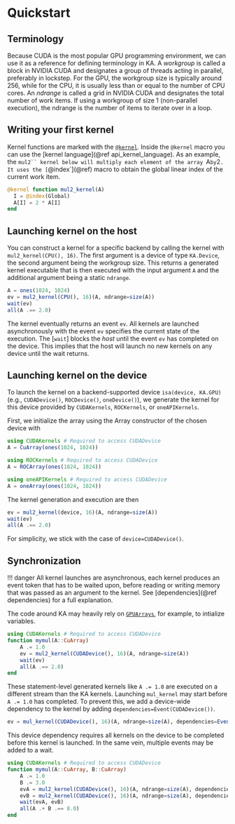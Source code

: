 # Quickstart

## Terminology
Because CUDA is the most popular GPU programming environment, we can use it as a
reference for defining terminology in KA. A *workgroup* is called a block in
NVIDIA CUDA and designates a group of threads acting in parallel, preferably
in lockstep. For the GPU, the workgroup size is typically around 256, while for the CPU,
it is usually less than or equal to the number of CPU cores. An *ndrange* is
called a grid in NVIDIA CUDA and designates the total number of work items. If
using a workgroup of size 1 (non-parallel execution), the ndrange is the
number of items to iterate over in a loop.

## Writing your first kernel

Kernel functions are marked with the [`@kernel`](@ref). Inside the `@kernel` macro
you can use the [kernel language](@ref api_kernel_language). As an example, the `mul2`` kernel
below will multiply each element of the array `A` by `2`. It uses the [`@index`](@ref) macro
to obtain the global linear index of the current work item.

```julia
@kernel function mul2_kernel(A)
  I = @index(Global)
  A[I] = 2 * A[I]
end
```

## Launching kernel on the host

You can construct a kernel for a specific backend by calling the kernel with
`mul2_kernel(CPU(), 16)`. The first argument is a device of type `KA.Device`,
the second argument being the workgroup size. This returns a generated kernel
executable that is then executed with the input argument `A` and the additional
argument being a static `ndrange`.
```julia
A = ones(1024, 1024)
ev = mul2_kernel(CPU(), 16)(A, ndrange=size(A))
wait(ev)
all(A .== 2.0)
```
The kernel eventually returns an event `ev`. All kernels are launched
asynchronously with the event `ev` specifies the current state of the execution.
The [`wait`] blocks the *host* until the event `ev` has completed on the device.
This implies that the host will launch no new kernels on any device until the
wait returns.
## Launching kernel on the device

To launch the kernel on a backend-supported device `isa(device, KA.GPU)` (e.g., `CUDADevice()`, `ROCDevice()`, `oneDevice()`), we generate the kernel
for this device provided by `CUDAKernels`, `ROCKernels`, or `oneAPIKernels`.

First, we initialize the array using the Array constructor of the chosen device with

```julia
using CUDAKernels # Required to access CUDADevice
A = CuArray(ones(1024, 1024))
```

```julia
using ROCKernels # Required to access CUDADevice
A = ROCArray(ones(1024, 1024))
```

```julia
using oneAPIKernels # Required to access CUDADevice
A = oneArray(ones(1024, 1024))
```
The kernel generation and execution are then
```julia
ev = mul2_kernel(device, 16)(A, ndrange=size(A))
wait(ev)
all(A .== 2.0)
```

For simplicity, we stick with the case of `device=CUDADevice()`.

## Synchronization
!!! danger
    All kernel launches are asynchronous, each kernel produces an event token that
    has to be waited upon, before reading or writing memory that was passed as an
    argument to the kernel. See [dependencies](@ref dependencies) for a full
    explanation.

The code around KA may heavily rely on
[`GPUArrays`](https://github.com/JuliaGPU/GPUArrays.jl), for example, to
intialize variables.
```julia
using CUDAKernels # Required to access CUDADevice
function mymul(A::CuArray)
    A .= 1.0
    ev = mul2_kernel(CUDADevice(), 16)(A, ndrange=size(A))
    wait(ev)
    all(A .== 2.0)
end
```

These statement-level generated kernels like `A .= 1.0` are executed on a
different stream than the KA kernels.  Launching `mul_kernel` may start before `A
.= 1.0` has completed. To prevent this, we add a device-wide dependency to the
kernel by adding `dependencies=Event(CUDADevice())`.
```julia
ev = mul_kernel(CUDADevice(), 16)(A, ndrange=size(A), dependencies=Event(CUDADevice()))
```
This device dependency requires all kernels on the device to be completed before this kernel is launched.
In the same vein, multiple events may be added to a wait.

```julia
using CUDAKernels # Required to access CUDADevice
function mymul(A::CuArray, B::CuArray)
    A .= 1.0
    B .= 3.0
    evA = mul2_kernel(CUDADevice(), 16)(A, ndrange=size(A), dependencies=Event(CUDADevice()))
    evB = mul2_kernel(CUDADevice(), 16)(A, ndrange=size(A), dependencies=Event(CUDADevice()))
    wait(evA, evB)
    all(A .+ B .== 8.0)
end
```